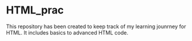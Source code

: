 # HTML_prac
This repository has been created to keep track of my learning jounrney for HTML. It includes basics to advanced HTML code.

